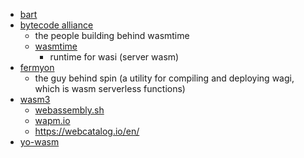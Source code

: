 
- [bart](https://github.com/bronifty/bartholomew)
- [bytecode alliance](https://bytecodealliance.org/)
	- the people building behind wasmtime
	- [wasmtime](https://docs.wasmtime.dev/tutorial-create-hello-world.html)
		- runtime for wasi (server wasm)
- [fermyon](https://www.fermyon.com/)
	- the guy behind spin (a utility for compiling and deploying wagi, which is wasm serverless functions)
- [wasm3](https://github.com/bronifty/wasm3)
	- [webassembly.sh](https://webassembly.sh/?run-command=wasm3)
	- [wapm.io](https://wapm.io/vshymanskyy/wasm3)
	- https://webcatalog.io/en/
- [yo-wasm](https://github.com/bronifty/yo-wasm)
